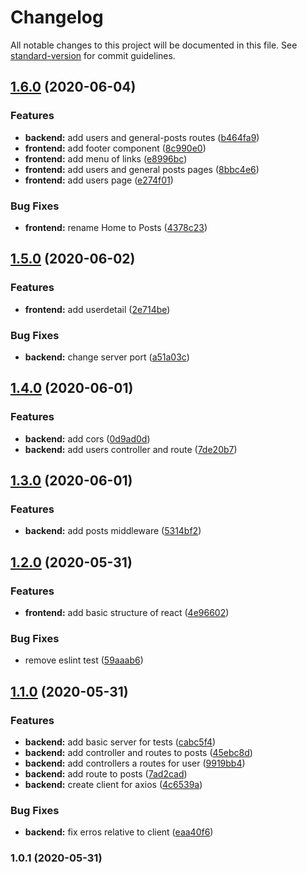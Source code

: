 # Changelog

All notable changes to this project will be documented in this file. See [standard-version](https://github.com/conventional-changelog/standard-version) for commit guidelines.

## [1.6.0](https://github.com/Ronnasayd/Test_GrowthTech/compare/v1.5.0...v1.6.0) (2020-06-04)


### Features

* **backend:** add users and general-posts routes ([b464fa9](https://github.com/Ronnasayd/Test_GrowthTech/commit/b464fa97a1733c75d4e3b194f089b7635c4e1d71))
* **frontend:** add footer component ([8c990e0](https://github.com/Ronnasayd/Test_GrowthTech/commit/8c990e03e44b55c7729d829a646cca58290cf448))
* **frontend:** add menu of links ([e8996bc](https://github.com/Ronnasayd/Test_GrowthTech/commit/e8996bc72ad6844ceecb75a6aec6e2c7a0443e5f))
* **frontend:** add users and general posts pages ([8bbc4e6](https://github.com/Ronnasayd/Test_GrowthTech/commit/8bbc4e6514352a6e4635d2d0921c0711653f521a))
* **frontend:** add users page ([e274f01](https://github.com/Ronnasayd/Test_GrowthTech/commit/e274f01110793cd4983a2e31b6403ab5c55f556d))


### Bug Fixes

* **frontend:** rename Home to Posts ([4378c23](https://github.com/Ronnasayd/Test_GrowthTech/commit/4378c23d0a59f0d794d366820828aa496b6b7737))

## [1.5.0](https://github.com/Ronnasayd/Test_GrowthTech/compare/v1.4.0...v1.5.0) (2020-06-02)


### Features

* **frontend:** add userdetail ([2e714be](https://github.com/Ronnasayd/Test_GrowthTech/commit/2e714bec600c664a29548e4a22de6908e35c96f0))


### Bug Fixes

* **backend:** change server port ([a51a03c](https://github.com/Ronnasayd/Test_GrowthTech/commit/a51a03cc6537393be0a2ad50aac4652a954f2099))

## [1.4.0](https://github.com/Ronnasayd/Test_GrowthTech/compare/v1.3.0...v1.4.0) (2020-06-01)


### Features

* **backend:** add cors ([0d9ad0d](https://github.com/Ronnasayd/Test_GrowthTech/commit/0d9ad0d868c8e024b77d2f8732ba266310fd305c))
* **backend:** add users controller and route ([7de20b7](https://github.com/Ronnasayd/Test_GrowthTech/commit/7de20b7f952ea9f6ee2e3bca1697d714dbbd7833))

## [1.3.0](https://github.com/Ronnasayd/Test_GrowthTech/compare/v1.2.0...v1.3.0) (2020-06-01)


### Features

* **backend:** add posts middleware ([5314bf2](https://github.com/Ronnasayd/Test_GrowthTech/commit/5314bf242eb3e96da96d8c1b2c924224fd1d77f3))

## [1.2.0](https://github.com/Ronnasayd/Test_GrowthTech/compare/v1.1.0...v1.2.0) (2020-05-31)


### Features

* **frontend:** add basic structure of react ([4e96602](https://github.com/Ronnasayd/Test_GrowthTech/commit/4e966025830cf4e5c018b28247afce4f97664150))


### Bug Fixes

* remove eslint test ([59aaab6](https://github.com/Ronnasayd/Test_GrowthTech/commit/59aaab6ab9386f883298ebec8018bedce16083f5))

## [1.1.0](https://github.com/Ronnasayd/Test_GrowthTech/compare/v1.0.1...v1.1.0) (2020-05-31)


### Features

* **backend:** add basic server for tests ([cabc5f4](https://github.com/Ronnasayd/Test_GrowthTech/commit/cabc5f47fbb405ffcbe5b760f79a5afb6b505112))
* **backend:** add controller and routes to posts ([45ebc8d](https://github.com/Ronnasayd/Test_GrowthTech/commit/45ebc8de0380f894cfed13b163b38c75040b8ca6))
* **backend:** add controllers a routes for user ([9919bb4](https://github.com/Ronnasayd/Test_GrowthTech/commit/9919bb43d8cf7c9b2bdb37b1d140d0312ab9afc5))
* **backend:** add route to posts ([7ad2cad](https://github.com/Ronnasayd/Test_GrowthTech/commit/7ad2cad68a9599331f9e001fede4168773e95fb3))
* **backend:** create client for axios ([4c6539a](https://github.com/Ronnasayd/Test_GrowthTech/commit/4c6539a73563ae86633b460fd0a6505eff047bac))


### Bug Fixes

* **backend:** fix erros relative to client ([eaa40f6](https://github.com/Ronnasayd/Test_GrowthTech/commit/eaa40f6aba21e07dc911c583b68ed3a9678315cf))

### 1.0.1 (2020-05-31)
